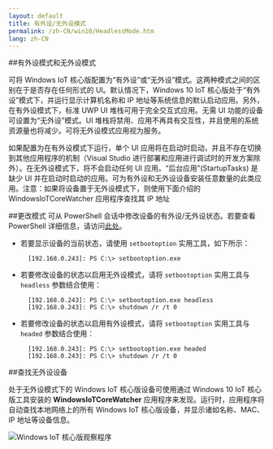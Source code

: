 ```yaml
---
layout: default
title: 有外设/无外设模式
permalink: /zh-CN/win10/HeadlessMode.htm
lang: zh-CN
---
```


##有外设模式和无外设模式

可将 Windows IoT 核心版配置为“有外设”或“无外设”模式。这两种模式之间的区别在于是否存在任何形式的 UI。默认情况下，Windows 10 IoT 核心版处于“有外设”模式下，并运行显示计算机名称和 IP 地址等系统信息的默认启动应用。另外，在有外设模式下，标准 UWP UI 堆栈可用于完全交互式应用。无需 UI 功能的设备可设置为“无外设”模式。UI 堆栈将禁用、应用不再具有交互性，并且使用的系统资源量也将减少。可将无外设模式应用视为服务。

如果配置为在有外设模式下运行，单个 UI 应用将在启动时启动，并且不存在切换到其他应用程序的机制（Visual Studio 进行部署和应用进行调试时的开发方案除外）。在无外设模式下，将不会启动任何 UI 应用。“后台应用”\(StartupTasks\) 是缺少 UI 并在启动时启动的应用。可为有外设和无外设设备安装任意数量的此类应用。注意：如果将设备置于无外设模式下，则使用下面介绍的 WindowsIoTCoreWatcher 应用程序查找其 IP 地址

##更改模式
可从 PowerShell 会话中修改设备的有外设/无外设状态。若要查看 PowerShell 详细信息，请访问[此处]({{site.baseurl}}/{{page.lang}}/win10/samples/PowerShell.htm)。

* 若要显示设备的当前状态，请使用 `setbootoption` 实用工具，如下所示：

        [192.168.0.243]: PS C:\> setbootoption.exe

* 若要修改设备的状态以启用无外设模式，请将 `setbootoption` 实用工具与 `headless` 参数结合使用：

        [192.168.0.243]: PS C:\> setbootoption.exe headless
        [192.168.0.243]: PS C:\> shutdown /r /t 0

* 若要修改设备的状态以启用有外设模式，请将 `setbootoption` 实用工具与 `headed` 参数结合使用：

        [192.168.0.243]: PS C:\> setbootoption.exe headed
        [192.168.0.243]: PS C:\> shutdown /r /t 0


##查找无外设设备

处于无外设模式下的 Windows IoT 核心版设备可使用通过 Windows 10 IoT 核心版工具安装的 **WindowsIoTCoreWatcher** 应用程序来发现。运行时，应用程序将自动查找本地网络上的所有 Windows IoT 核心版设备，并显示诸如名称、MAC、IP 地址等设备信息。

![Windows IoT 核心版观察程序]({{site.baseurl}}/images/HeadlessMode/IoTCoreWatcher.png)